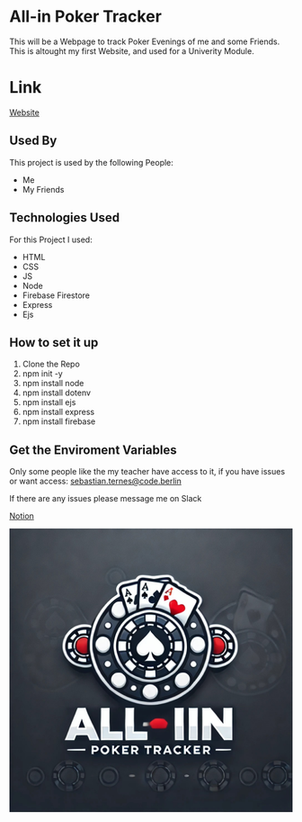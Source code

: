 
# All-in Poker Tracker

This will be a Webpage to track Poker Evenings of me and some Friends. This is altought my first Website, and used for a Univerity Module.

# Link

[Website](https://turnkey-thought-415610.ew.r.appspot.com/)

## Used By

This project is used by the following People:

- Me
- My Friends


## Technologies Used

For this Project I used:
- HTML
- CSS
- JS
- Node
- Firebase Firestore
- Express
- Ejs


## How to set it up

1. Clone the Repo
2. npm init -y
3. npm install node
4. npm install dotenv
5. npm install ejs
6. npm install express
7. npm install firebase

## Get the Enviroment Variables

Only some people like the my teacher have access to it, if you have issues or want access: sebastian.ternes@code.berlin

If there are any issues please message me on Slack

[Notion](https://www.notion.so/API-Key-All-In-Tracker-1338d935921080ab87deddf892a4fd41?pvs=4)




![Logo](https://github.com/SebastianLuccaTernes/All-In-Tracker/blob/main/public/images/All-In-Logo.jpeg?raw=true)
